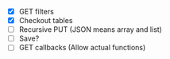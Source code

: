 - [x] GET filters
- [x] Checkout tables
- [ ] Recursive PUT (JSON means array and list)
- [ ] Save?
- [ ] GET callbacks (Allow actual functions)
